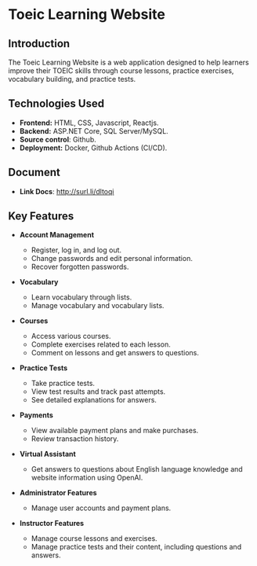# Toeic Learning Website

## Introduction

The Toeic Learning Website is a web application designed to help learners improve their TOEIC skills through course lessons, practice exercises, vocabulary building, and practice tests.

## Technologies Used

- **Frontend:** HTML, CSS, Javascript, Reactjs.
- **Backend:** ASP.NET Core, SQL Server/MySQL.
- **Source control**: Github.
- **Deployment:** Docker, Github Actions (CI/CD).

## Document

- **Link Docs**: http://surl.li/dltoqi

## Key Features

- **Account Management**
  - Register, log in, and log out.
  - Change passwords and edit personal information.
  - Recover forgotten passwords.

- **Vocabulary**
  - Learn vocabulary through lists.
  - Manage vocabulary and vocabulary lists.

- **Courses**
  - Access various courses.
  - Complete exercises related to each lesson.
  - Comment on lessons and get answers to questions.

- **Practice Tests**
  - Take practice tests.
  - View test results and track past attempts.
  - See detailed explanations for answers.

- **Payments**
  - View available payment plans and make purchases.
  - Review transaction history.

- **Virtual Assistant**
  - Get answers to questions about English language knowledge and website information using OpenAI.

- **Administrator Features**
  - Manage user accounts and payment plans.

- **Instructor Features**
  - Manage course lessons and exercises.
  - Manage practice tests and their content, including questions and answers.
